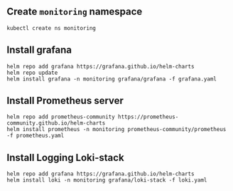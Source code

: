## Create `monitoring` namespace
```
kubectl create ns monitoring
```
## Install grafana
```
helm repo add grafana https://grafana.github.io/helm-charts
helm repo update
helm install grafana -n monitoring grafana/grafana -f grafana.yaml
```
## Install Prometheus server
```
helm repo add prometheus-community https://prometheus-community.github.io/helm-charts
helm install prometheus -n monitoring prometheus-community/prometheus -f prometheus.yaml
```

## Install Logging Loki-stack
```
helm repo add grafana https://grafana.github.io/helm-charts
helm install loki -n monitoring grafana/loki-stack -f loki.yaml
```